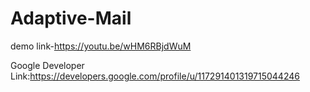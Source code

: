 # Adaptive-Mail
demo link-https://youtu.be/wHM6RBjdWuM

Google Developer Link:https://developers.google.com/profile/u/117291401319715044246

